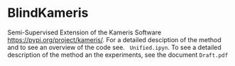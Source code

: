# BlindKameris
Semi-Supervised Extension of the Kameris Software https://pypi.org/project/kameris/. For a detailed desciption of the method and to see an overview of the code see. ``` Unified.ipyn```. To see a detailed description of the method an the experiments, see the document ```Draft.pdf```
